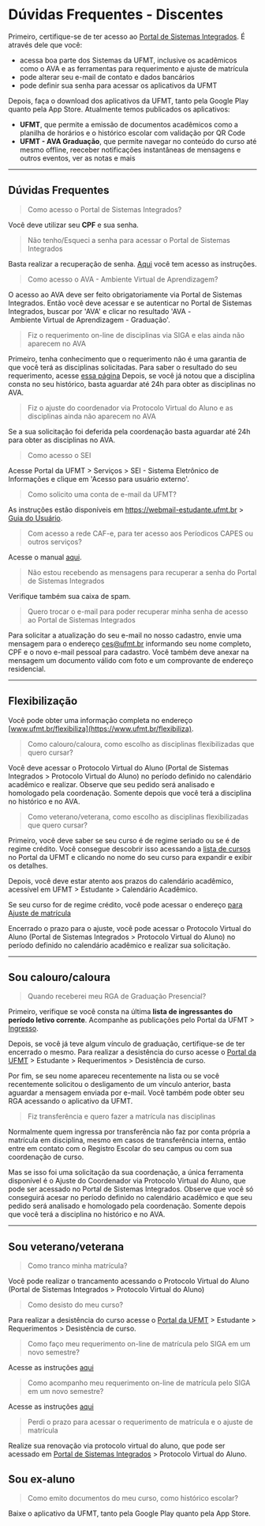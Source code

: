 # Dúvidas Frequentes - Discentes

Primeiro, certifique-se de ter acesso ao [Portal de Sistemas Integrados](https://sistemas.ufmt.br/ufmt.portalsistemas).
É através dele que você:

-   acessa boa parte dos Sistemas da UFMT, inclusive os acadêmicos como o AVA e as ferramentas para requerimento e ajuste de matrícula
-   pode alterar seu e-mail de contato e dados bancários
-   pode definir sua senha para acessar os aplicativos da UFMT

Depois, faça o download dos aplicativos da UFMT, tanto pela Google Play quanto pela App Store.
Atualmente temos publicados os aplicativos:

-   **UFMT**, que permite a emissão de documentos acadêmicos como a planilha de horários e o histórico escolar com validação por QR Code
-   **UFMT - AVA Graduação**, que permite navegar no conteúdo do curso até mesmo offline, reeceber notificações instantâneas de mensagens e outros eventos, ver as notas e mais

---

## Dúvidas Frequentes

> Como acesso o Portal de Sistemas Integrados?

Você deve utilizar seu **CPF** e sua senha.

> Não tenho/Esqueci a senha para acessar o Portal de Sistemas Integrados

Basta realizar a recuperação de senha. [Aqui](../../acesso/#2-recuperacao-de-senha) você tem acesso as instruções.

> Como acesso o AVA - Ambiente Virtual de Aprendizagem?

O acesso ao AVA deve ser feito obrigatoriamente via Portal de Sistemas Integrados.
Então você deve acessar e se autenticar no Portal de Sistemas Integrados, buscar por 'AVA' e clicar no resultado 'AVA - Ambiente Virtual de Aprendizagem - Graduação'.

> Fiz o requerimento on-line de disciplinas via SIGA e elas ainda não aparecem no AVA

Primeiro, tenha conhecimento que o requerimento não é uma garantia de que você terá as disciplinas solicitadas. Para saber o resultado do seu requerimento, acesse [essa página](../siga/conferenciamatricula.md)
Depois, se você já notou que a disciplina consta no seu histórico, basta aguardar até 24h para obter as disciplinas no AVA.

> Fiz o ajuste do coordenador via Protocolo Virtual do Aluno e as disciplinas ainda não aparecem no AVA

Se a sua solicitação foi deferida pela coordenação basta aguardar até 24h para obter as disciplinas no AVA.

> Como acesso o SEI

Acesse Portal da UFMT > Serviços > SEI - Sistema Eletrônico de Informações e clique em 'Acesso para usuário externo'.

> Como solicito uma conta de e-mail da UFMT?

As instruções estão disponíveis em <https://webmail-estudante.ufmt.br> > [Guia do Usuário](https://webmail-estudante.ufmt.br/skins/larry/includes/tutorial_roundcube.pdf).

> Com acesso a rede CAF-e, para ter acesso aos Períodicos CAPES ou outros serviços?

Acesse o manual [aqui](https://antigo.ufmt.br/sti/arquivos/9548f0c60539f2263613251d70972f74.pdf).

> Não estou recebendo as mensagens para recuperar a senha do Portal de Sistemas Integrados

Verifique também sua caixa de spam.

> Quero trocar o e-mail para poder recuperar minha senha de acesso ao Portal de Sistemas Integrados

Para solicitar a atualização do seu e-mail no nosso cadastro, envie uma mensagem para o endereço <ces@ufmt.br> informando seu nome completo, CPF e o novo e-mail pessoal para cadastro.
Você também deve anexar na mensagem um documento válido com foto e um comprovante de endereço residencial.

---

## Flexibilização

Você pode obter uma informação completa no endereço [www.ufmt.br/flexibiliza](https://www.ufmt.br/flexibiliza).

> Como calouro/caloura, como escolho as disciplinas flexibilizadas que quero cursar?

Você deve acessar o Protocolo Virtual do Aluno (Portal de Sistemas Integrados > Protocolo Virtual do Aluno) no período definido no calendário acadêmico e realizar. Observe que seu pedido será analisado e homologado pela coordenação. Somente depois que você terá a disciplina no histórico e no AVA.

> Como veterano/veterana, como escolho as disciplinas flexibilizadas que quero cursar?

Primeiro, você deve saber se seu curso é de regime seriado ou se é de regime crédito.
Você consegue descobrir isso acessando a [lista de cursos](https://ufmt.br/ensino/busca?text=&modality=PRESENCIAL&type=&campus=&period=) no Portal da UFMT e clicando no nome do seu curso para expandir e exibir os detalhes.

Depois, você deve estar atento aos prazos do calendário acadêmico, acessível em UFMT > Estudante > Calendário Acadêmico.

Se seu curso for de regime crédito, você pode acessar o endereço [para Ajuste de matrícula](http://siga.ufmt.br/www-siga/htmldelphi/loginAjusteGraduacao/login.htm)

Encerrado o prazo para o ajuste, você pode acessar o Protocolo Virtual do Aluno (Portal de Sistemas Integrados > Protocolo Virtual do Aluno) no período definido no calendário acadêmico e realizar sua solicitação.

---

## Sou calouro/caloura

> Quando receberei meu RGA de Graduação Presencial?

Primeiro, verifique se você consta na última **lista de ingressantes do período letivo corrente**.
Acompanhe as publicações pelo Portal da UFMT > [Ingresso](https://www.ufmt.br/unidade/ingresso).

Depois, se você já teve algum vínculo de graduação, certifique-se de ter encerrado o mesmo.
Para realizar a desistência do curso acesse o [Portal da UFMT](https://www.ufmt.br) > Estudante > Requerimentos > Desistência de curso.

Por fim, se seu nome apareceu recentemente na lista ou se você recentemente solicitou o desligamento de um vínculo anterior, basta aguardar a mensagem enviada por e-mail.
Você também pode obter seu RGA acessando o aplicativo da UFMT.

> Fiz transferência e quero fazer a matrícula nas disciplinas

Normalmente quem ingressa por transferência não faz por conta própria a matrícula em disciplina, mesmo em casos de transferência interna, então entre em contato com o Registro Escolar do seu campus ou com sua coordenação de curso.

Mas se isso foi uma solicitação da sua coordenação, a única ferramenta disponível é o Ajuste do Coordenador via Protocolo Virtual do Aluno, que pode ser acessado no Portal de Sistemas Integrados.
Observe que você só conseguirá acesar no período definido no calendário acadêmico e que seu pedido será analisado e homologado pela coordenação. Somente depois que você terá a disciplina no histórico e no AVA.

---

## Sou veterano/veterana

> Como tranco minha matrícula?

Você pode realizar o trancamento acessando o Protocolo Virtual do Aluno (Portal de Sistemas Integrados > Protocolo Virtual do Aluno)

> Como desisto do meu curso?

Para realizar a desistência do curso acesse o [Portal da UFMT](https://www.ufmt.br) > Estudante > Requerimentos > Desistência de curso.

> Como faço meu requerimento on-line de matrícula pelo SIGA em um novo semestre?

Acesse as instruções [aqui](../siga/requerimentomatricula.md)

> Como acompanho meu requerimento on-line de matrícula pelo SIGA em um novo semestre?

Acesse as instruções [aqui](../siga/conferenciamatricula.md)

> Perdi o prazo para acessar o requerimento de matrícula e o ajuste de matrícula

Realize sua renovação via protocolo virtual do aluno, que pode ser acessado em [Portal de Sistemas Integrados](https://sistemas.ufmt.br/ufmt.portalsistemas) > Protocolo Virtual do Aluno.

## Sou ex-aluno

> Como emito documentos do meu curso, como histórico escolar?

Baixe o aplicativo da UFMT, tanto pela Google Play quanto pela App Store.
